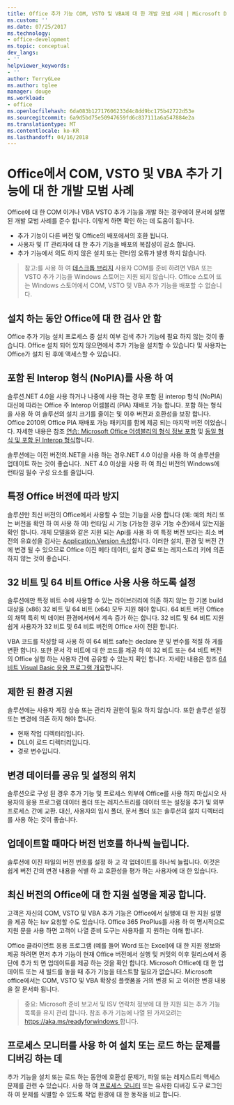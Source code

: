 ```yaml
---
title: Office 추가 기능 COM, VSTO 및 VBA에 대 한 개발 모범 사례 | Microsoft Docs
ms.custom: ''
ms.date: 07/25/2017
ms.technology:
- office-development
ms.topic: conceptual
dev_langs:
- ''
helpviewer_keywords:
- ''
author: TerryGLee
ms.author: tglee
manager: douge
ms.workload:
- office
ms.openlocfilehash: 6da083b12717606233d4c8dd9bc175b42722d53e
ms.sourcegitcommit: 6a9d5bd75e50947659fd6c837111a6a547884e2a
ms.translationtype: MT
ms.contentlocale: ko-KR
ms.lasthandoff: 04/16/2018
---
```

# <a name="development-best-practices-for-com-vsto-and-vba--add-ins-in-office"></a>Office에서 COM, VSTO 및 VBA 추가 기능에 대 한 개발 모범 사례
  Office에 대 한 COM 이거나 VBA VSTO 추가 기능을 개발 하는 경우에이 문서에 설명 된 개발 모범 사례를 준수 합니다.   이렇게 하면 확인 하는 데 도움이 됩니다.

-  추가 기능이 다른 버전 및 Office의 배포에서의 호환 됩니다.
-  사용자 및 IT 관리자에 대 한 추가 기능을 배포의 복잡성이 감소 합니다.
-  추가 기능에서 의도 하지 않은 설치 또는 런타임 오류가 발생 하지 않습니다.

>참고:를 사용 하 여 [데스크톱 브리지](/windows/uwp/porting/desktop-to-uwp-root) 사용자 COM를 준비 하려면 VBA 또는 VSTO 추가 기능을 Windows 스토어는 지원 되지 않습니다. Office 스토어 또는 Windows 스토어에서 COM, VSTO 및 VBA 추가 기능을 배포할 수 없습니다. 
  
## <a name="do-not-check-for-office-during-installation"></a>설치 하는 동안 Office에 대 한 검사 안 함  
 Office 추가 기능 설치 프로세스 중 설치 여부 검색 추가 기능에 필요 하지 않는 것이 좋습니다. Office 설치 되어 있지 않으면에서 추가 기능을 설치할 수 있습니다 및 사용자는 Office가 설치 된 후에 액세스할 수 있습니다. 
  
## <a name="use-embedded-interop-types-nopia"></a>포함 된 Interop 형식 (NoPIA)를 사용 하 여  
솔루션.NET 4.0을 사용 하거나 나중에 사용 하는 경우 포함 된 interop 형식 (NoPIA) 대신에 따라는 Office 주 Interop 어셈블리 (PIA) 재배포 가능 합니다. 포함 하는 형식을 사용 하 여 솔루션의 설치 크기를 줄이는 및 이후 버전과 호환성을 보장 합니다. Office 2010의 Office PIA 재배포 가능 패키지를 함께 제공 되는 마지막 버전 이었습니다. 자세한 내용은 참조 [연습: Microsoft Office 어셈블리의 형식 정보 포함](https://msdn.microsoft.com/en-us/library/ee317478.aspx) 및 [동일 형식 및 포함 된 Interop 형식](/windows/uwp/porting/desktop-to-uwp-root)합니다.

솔루션에는 이전 버전의.NET을 사용 하는 경우.NET 4.0 이상을 사용 하 여 솔루션을 업데이트 하는 것이 좋습니다. .NET 4.0 이상을 사용 하 여 최신 버전의 Windows에 런타임 필수 구성 요소를 줄입니다.
  
## <a name="avoid-depending-on-specific-office-versions"></a>특정 Office 버전에 따라 방지  
솔루션만 최신 버전의 Office에서 사용할 수 있는 기능을 사용 합니다 (예: 예외 처리 또는 버전을 확인 하 여 사용 하 여) 런타임 시 기능 (가능한 경우 기능 수준)에서 있는지을 확인 합니다. 개체 모델을와 같은 지원 되는 Api를 사용 하 여 특정 버전 보다는 최소 버전의 유효성을 검사는 [Application.Version 속성](https://msdn.microsoft.com/en-us/library/office/microsoft.office.interop.excel._application.version.aspx)합니다. 이러한 설치, 환경 및 버전 간에 변경 될 수 있으므로 Office 이진 메타 데이터, 설치 경로 또는 레지스트리 키에 의존 하지 않는 것이 좋습니다.

## <a name="enable-both-32-bit-and-64-bit-office-usage"></a>32 비트 및 64 비트 Office 사용 사용 하도록 설정   
솔루션에만 특정 비트 수에 사용할 수 있는 라이브러리에 의존 하지 않는 한 기본 build 대상을 (x86) 32 비트 및 64 비트 (x64) 모두 지원 해야 합니다. 64 비트 버전 Office의 채택 특히 빅 데이터 환경에서에서 계속 증가 하는 합니다. 32 비트 및 64 비트 지원 쉽게 사용자가 32 비트 및 64 비트 버전의 Office 사이 전환 합니다.

VBA 코드를 작성할 때 사용 하 여 64 비트 safe는 declare 문 및 변수를 적절 하 게를 변환 합니다. 또한 문서 각 비트에 대 한 코드를 제공 하 여 32 비트 또는 64 비트 버전의 Office 실행 하는 사용자 간에 공유할 수 있는지 확인 합니다. 자세한 내용은 참조 [64 비트 Visual Basic 응용 프로그램 개요](https://msdn.microsoft.com/en-us/library/office/gg264421.aspx)합니다.

## <a name="support-restricted-environments"></a>제한 된 환경 지원   
솔루션에는 사용자 계정 상승 또는 관리자 권한이 필요 하지 않습니다. 또한 솔루션 설정 또는 변경에 의존 하지 해야 합니다.

- 현재 작업 디렉터리입니다.
- DLL이 로드 디렉터리입니다.
- 경로 변수입니다.

## <a name="change-the-save-location-of-shared-data-and-settings"></a>변경 데이터를 공유 및 설정의 위치
솔루션으로 구성 된 경우 추가 기능 및 프로세스 외부에 Office를 사용 하지 마십시오 사용자의 응용 프로그램 데이터 폴더 또는 레지스트리를 데이터 또는 설정을 추가 및 외부 프로세스 간에 교환. 대신, 사용자의 임시 폴더, 문서 폴더 또는 솔루션의 설치 디렉터리를 사용 하는 것이 좋습니다.

## <a name="increment-the-version-number-with-each-update"></a>업데이트할 때마다 버전 번호를 하나씩 늘립니다.
솔루션에 이진 파일의 버전 번호를 설정 하 고 각 업데이트를 하나씩 늘립니다. 이것은 쉽게 버전 간의 변경 내용을 식별 하 고 호환성을 평가 하는 사용자에 대 한 있습니다.

## <a name="provide-support-statements-for-the-latest-versions-of-office"></a>최신 버전의 Office에 대 한 지원 설명을 제공 합니다.
고객은 자신의 COM, VSTO 및 VBA 추가 기능은 Office에서 실행에 대 한 지원 설명을 제공 하는 Isv 요청할 수도 있습니다. Office 365 ProPlus를 사용 하 여 명시적으로 지원 문을 사용 하면 고객이 나열 준비 도구는 사용자를 지 원하는 이해 합니다. 

Office 클라이언트 응용 프로그램 (예를 들어 Word 또는 Excel)에 대 한 지원 정보와 제공 하려면 먼저 추가 기능이 현재 Office 버전에서 실행 및 커밋의 이후 릴리스에서 중단에 추가 되 면 업데이트를 제공 하는 것을 확인 합니다. Microsoft Office에 대 한 업데이트 또는 새 빌드를 놓을 때 추가 기능을 테스트할 필요가 없습니다. Microsoft office에서는 COM, VSTO 및 VBA 확장성 플랫폼을 거의 변경 되 고 이러한 변경 내용을 잘 문서화 됩니다.

>중요: Microsoft 준비 보고서 및 ISV 연락처 정보에 대 한 지원 되는 추가 기능 목록을 유지 관리 합니다. 참조 추가 기능에 나열 된 가져오려는 [ https://aka.ms/readyforwindows ](https://aka.ms/readyforwindows)합니다.

## <a name="use-process-monitor-to-help-debug-installation-or-loading-issues"></a>프로세스 모니터를 사용 하 여 설치 또는 로드 하는 문제를 디버깅 하는 데
추가 기능을 설치 또는 로드 하는 동안에 호환성 문제가, 파일 또는 레지스트리 액세스 문제를 관련 수 있습니다. 사용 하 여 [프로세스 모니터](/sysinternals/downloads/procmon) 또는 유사한 디버깅 도구 로그인 하 여 문제를 식별할 수 있도록 작업 환경에 대 한 동작을 비교 합니다.
